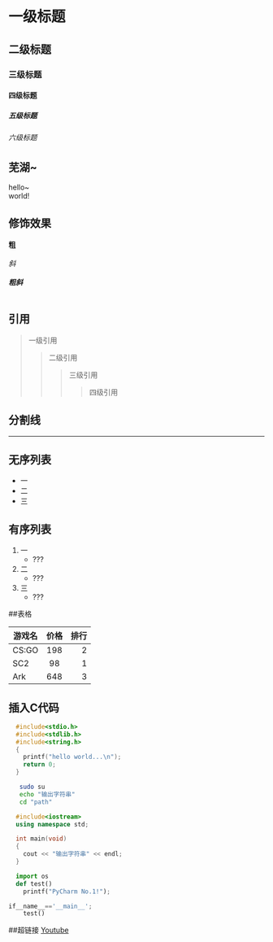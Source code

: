 # 一级标题
## 二级标题
### 三级标题
#### 四级标题
##### 五级标题
###### 六级标题

## 芜湖~
  hello~<br>world!

## 修饰效果

  **粗**<br><br>
  *斜*<br><br>
  ***粗斜***<br><br>

## 引用

> 一级引用
>> 二级引用
>>> 三级引用
>>>> 四级引用

## 分割线

---

## 无序列表

* 一
* 二
* 三

## 有序列表

1. 一
   * ???
2. 二
   * ???
3. 三
   * ???

##表格

游戏名|价格|排行
--|:--:|--:
CS:GO|198|2
SC2|98|1
Ark|648|3

## 插入C代码

```c
  #include<stdio.h>
  #include<stdlib.h>
  #include<string.h>
  {
	printf("hello world...\n");
	return 0;
  }
```

```bash
   sudo su
   echo "输出字符串"
   cd "path"
```

```cpp
  #include<iostream>
  using namespace std;

  int main(void)
  {
	cout << "输出字符串" << endl;
  }
```

```python
  import os
  def test()
  	printf("PyCharm No.1!");

if__name__=='__main__';
	test()
```

##超链接
[Youtube](https://www.youtube.com "跳转到Youtube~")

